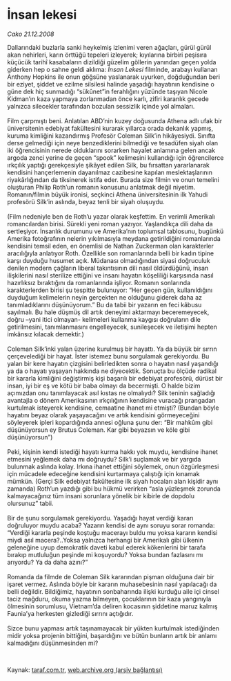 # İnsan lekesi

*Cako 21.12.2008*

<div class="taraf_structure_2col_1zq">
<div class="margen_n">



 <p>Dallarındaki buzlarla sanki heykelmiş izlenimi veren ağaçları, gürül gürül akan nehirleri, karın örttüğü tepeleri izleyerek; kıyılarına birbiri peşisıra küçücük tarihî kasabaların dizildiği güzelim göllerin yanından geçen yolda giderken hep o sahne geldi aklıma: <i>İnsan Lekesi</i> filminde, arabayı kullanan Anthony Hopkins ile onun göğsüne yaslanarak uyurken, doğduğundan beri bir eziyet, şiddet ve ezilme silsilesi halinde yaşadığı hayatının kendisine o güne dek hiç sunmadığı “sükûnet”in ferahlığını yüzünde taşıyan Nicole Kidman’ın kaza yapmaya zorlanmadan önce karlı, zifiri karanlık gecede yalnızca silecekler tarafından bozulan sessizlik içinde yol almaları. <br/><br/>Film çarpmıştı beni. Anlatılan ABD’nin kuzey doğusunda Athena adlı ufak bir üniversitenin edebiyat fakültesini kurarak yıllarca orada dekanlık yapmış, kuruma kimliğini kazandırmış Profesör Coleman Silk’in hikâyesiydi. Sınıfta derse gelmediği için neye benzediklerini bilmediği ve tesadüfen siyah olan iki öğrencisinin nerede olduklarını sorarken hayalet anlamına gelen ancak argoda zenci yerine de geçen “spook” kelimesini kullandığı için öğrencilerce ırkçılık yaptığı gerekçesiyle şikâyet edilen Silk, bu fırsattan yararlanarak kendisini hançerlemenin dayanılmaz cazibesine kapılan meslektaşlarının riyakârlığından da tiksinerek istifa eder. Burada size filmin ve onun temelini oluşturan Philip Roth’un romanın konusunu anlatmak değil niyetim. Romanın/filmin büyük ironisi, seçkinci Athena üniversitesinin ilk Yahudi profesörü Silk’in aslında, beyaz tenli bir siyah oluşuydu. <br/><br/>(Film nedeniyle ben de Roth’u yazar olarak keşfettim. En verimli Amerikalı romancılardan birisi. Sürekli yeni roman yazıyor. Yaşlandıkça dili daha da sertleşiyor. İnsanlık durumunu ve Amerika’nın toplumsal tablosunu, bugünkü Amerika fotoğrafının nelerin yıkılmasıyla meydana getirildiğini romanlarında kendisini temsil eden, en önemlisi de Nathan Zuckerman olan karakterler aracılığıyla anlatıyor Roth. Özellikle son romanlarında belli bir kadın tipine karşı duyduğu husumet açık. Müdanası olmadığından siyasi doğruculuk denilen modern çağların liberal takıntısının dili nasıl öldürdüğünü, insan ilişkilerini nasıl sterilize ettiğini ve insanı hayatın köşeliliği karşısında nasıl hazırlıksız bıraktığını da romanlarında işliyor. Romanın sonlarında karakterlerden birisi şu tespitte bulunuyor: “Her geçen gün, kullanıldığını duyduğum kelimelerin neyin gerçekten ne olduğunu giderek daha az tanımladıklarını düşünüyorum.” Bu da tabii bir yazarın en feci kâbusu sayılmalı. Bu hale düşmüş dil artık deneyimi aktarmayı beceremeyecek, doğru –yani itici olmayan- kelimeleri kullanma kaygısı doğruların dile getirilmesini, tanımlanmasını engelleyecek, sunileşecek ve iletişimi hepten imkânsız kılacak demektir.) <br/><br/>Coleman Silk’inki yalan üzerine kurulmuş bir hayattı. Ya da büyük bir sırrın çerçevelediği bir hayat. İster istemez bunu sorgulamak gerekiyordu. Bu yalan bir kere hayatın çizgisini belirledikten sonra o hayatın nasıl yaşandığı ya da o hayatı yaşayan hakkında ne diyecektik. Sonuçta bu ölçüde radikal bir kararla kimliğini değiştirmiş kişi başarılı bir edebiyat profesörü, dürüst bir insan, iyi bir eş ve kötü bir baba olmayı da becermişti. O halde bizim açımızdan onu tanımlayacak asıl kıstas ne olmalıydı? Silk teninin sağladığı avantajla o dönem Amerikasının ırkçılığının kendisine vuracağı prangadan kurtulmak isteyerek kendisine, cemaatine ihanet mi etmişti? (Bundan böyle hayatını beyaz olarak yaşayacağını ve artık kendisini görmeyeceğini söyleyerek ipleri kopardığında annesi oğluna şunu der: “Bir mahkûm gibi düşünüyorsun ey Brutus Coleman. Kar gibi beyazsın ve köle gibi düşünüyorsun”) <br/><br/>Peki, kişinin kendi istediği hayatı kurma hakkı yok muydu, kendisine ihanet etmesini yeğlemek daha mı doğruydu? Silk’i suçlamak ve bir yargıda bulunmak aslında kolay. Irkına ihanet ettiğini söylemek, onun özgürleşmesi için mücadele edeceğine kendisini kurtarmaya çalıştığı için kınamak mümkün. (Gerçi Silk edebiyat fakültesine ilk siyah hocaları alan kişidir aynı zamanda) Roth’un yazdığı gibi bu hükmü verirken “asla yüzleşmek zorunda kalmayacağınız tüm insani sorunlara yönelik bir kibirle de dopdolu olursunuz” tabii. <br/><br/>Bir de şunu sorgulamak gerekiyordu. Yaşadığı hayat verdiği kararı doğruluyor muydu acaba? Yazarın kendisi de aynı soruyu sorar romanda: “Verdiği kararla peşinde koştuğu macerayı buldu mu yoksa kararın kendisi miydi asıl macera?..Yoksa yalnızca herhangi bir Amerikalı gibi ülkenin geleneğine uyup demokratik daveti kabul ederek kökenlerini bir tarafa bırakıp mutluluğun peşinde mi koşuyordu? Yoksa bundan fazlasını mı arıyordu? Ya da daha azını?” <br/><br/>Romanda da filmde de Coleman Silk kararından pişman olduğuna dair bir işaret vermez. Aslında böyle bir kararın muhasebesinin nasıl yapılacağı da belli değildir. Bildiğimiz, hayatının sonbaharında ilişki kurduğu aile içi cinsel taciz mağduru, okuma yazma bilmeyen, çocuklarının bir kaza yangınıyla ölmesinin sorumlusu, Vietnam’da deliren kocasının şiddetine maruz kalmış Faunia’ya herkesten gizlediği sırrını açtığıdır. <br/><br/>Sizce bunu yapması artık taşınamayacak bir yükten kurtulmak istediğinden midir yoksa projenin bittiğini, başardığını ve bütün bunların artık bir anlamı kalmadığını düşünmesinden mi? </p>

<br/>


<div id="taraf_not">
</div>

</div>


</div>

Kaynak: [taraf.com.tr](http://www.taraf.com.tr:80/makale/3201.htm), [web.archive.org (arşiv bağlantısı)](http://web.archive.org/web/20090208000230/http://www.taraf.com.tr:80/makale/3201.htm)

